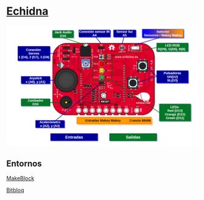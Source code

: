 # [Echidna](http://echidna.es/)

![Echidna esquema](./images/EschidnaShield-esquema.png)

 

## Entornos

[MakeBlock]()

[Bitbloq](https://bitbloq.bq.com)

